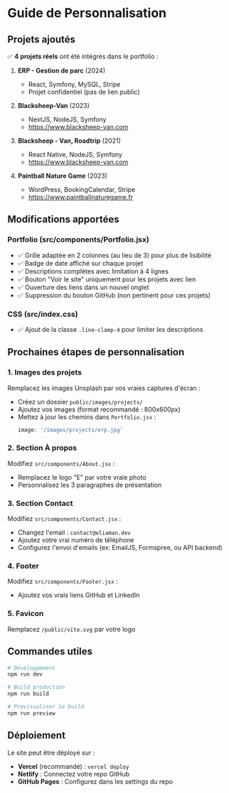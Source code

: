 # Guide de Personnalisation

## Projets ajoutés

✅ **4 projets réels** ont été intégrés dans le portfolio :

1. **ERP - Gestion de parc** (2024)
   - React, Symfony, MySQL, Stripe
   - Projet confidentiel (pas de lien public)

2. **Blacksheep-Van** (2023)
   - NextJS, NodeJS, Symfony
   - https://www.blacksheep-van.com

3. **Blacksheep - Van, Roadtrip** (2021)
   - React Native, NodeJS, Symfony
   - https://www.blacksheep-van.com

4. **Paintball Nature Game** (2023)
   - WordPress, BookingCalendar, Stripe
   - https://www.paintballnaturegame.fr

## Modifications apportées

### Portfolio (src/components/Portfolio.jsx)
- ✅ Grille adaptée en 2 colonnes (au lieu de 3) pour plus de lisibilité
- ✅ Badge de date affiché sur chaque projet
- ✅ Descriptions complètes avec limitation à 4 lignes
- ✅ Bouton "Voir le site" uniquement pour les projets avec lien
- ✅ Ouverture des liens dans un nouvel onglet
- ✅ Suppression du bouton GitHub (non pertinent pour ces projets)

### CSS (src/index.css)
- ✅ Ajout de la classe `.line-clamp-4` pour limiter les descriptions

## Prochaines étapes de personnalisation

### 1. Images des projets
Remplacez les images Unsplash par vos vraies captures d'écran :
- Créez un dossier `public/images/projects/`
- Ajoutez vos images (format recommandé : 800x600px)
- Mettez à jour les chemins dans `Portfolio.jsx` :
  ```javascript
  image: '/images/projects/erp.jpg'
  ```

### 2. Section À propos
Modifiez `src/components/About.jsx` :
- Remplacez le logo "E" par votre vraie photo
- Personnalisez les 3 paragraphes de présentation

### 3. Section Contact
Modifiez `src/components/Contact.jsx` :
- Changez l'email : `contact@eliaman.dev`
- Ajoutez votre vrai numéro de téléphone
- Configurez l'envoi d'emails (ex: EmailJS, Formspree, ou API backend)

### 4. Footer
Modifiez `src/components/Footer.jsx` :
- Ajoutez vos vrais liens GitHub et LinkedIn

### 5. Favicon
Remplacez `/public/vite.svg` par votre logo

## Commandes utiles

```bash
# Développement
npm run dev

# Build production
npm run build

# Prévisualiser le build
npm run preview
```

## Déploiement

Le site peut être déployé sur :
- **Vercel** (recommandé) : `vercel deploy`
- **Netlify** : Connectez votre repo GitHub
- **GitHub Pages** : Configurez dans les settings du repo

